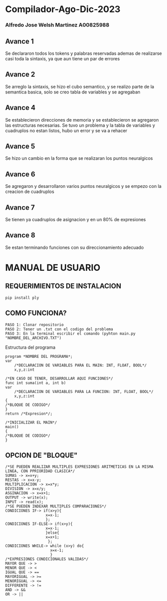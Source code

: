 # Compilador-Ago-Dic-2023
### Alfredo Jose Welsh Martinez A00825988
## Avance 1
Se declararon todos los tokens y palabras reservadas ademas de realizarse casi toda la sintaxis, ya que aun tiene un par de errores

## Avance 2
Se arreglo la sintaxis, se hizo el cubo semantico, y se realizo parte de la semantica basica, solo se creo tabla de variables y se agregaban

## Avance 4
Se establecieron direcciones de memoria y se establecieron se agregaron las estructuras necesarias. Se tuvo un problema y la tabla de variables y cuadruplos no estan listos, hubo un error y se va a rehacer

## Avance 5
Se hizo un cambio en la forma que se realizaran los puntos neuralgicos

## Avance 6
Se agregaron y desarrollaron varios puntos neuralgicos y se empezo con la creacion de cuadruplos

## Avance 7
Se tienen ya cuadruplos de asignacion y en un 80% de expresiones

## Avance 8
Se estan terminando funciones con su direccionamiento adecuado


# MANUAL DE USUARIO

## REQUERIMIENTOS DE INSTALACION
```
pip install ply
```

## COMO FUNCIONA?
```
PASO 1: Clonar repositorio
PASO 2: Tener un .txt con el codigo del problema
PASO 3: En la terminal escribir el comando (pyhton main.py "NOMBRE_DEL_ARCHIVO.TXT")
```


Estructura del programa
```
program *NOMBRE DEL PROGRAMA*;
var
    /*DECLARACION DE VARIABLES PARA EL MAIN: INT, FLOAT, BOOL*/
    x,y,z:int

/*EN CASO DE TENER, DESARROLLAR AQUI FUNCIONES*/
func int suma(int a, int b)
var
    /*DECLARACION DE VARIABLES PARA LA FUNCION: INT, FLOAT, BOOL*/
    x,y,z:int
{
/*BLOQUE DE CODIGO*/
}
return /*Expresion*/;

/*INICIALIZAR EL MAIN*/
main()
{
/*BLOQUE DE CODIGO*/
}
```


## OPCION DE "BLOQUE"
```
/*SE PUEDEN REALIZAR MULTIPLES EXPRESIONES ARITMETICAS EN LA MISMA LINEA, CON PPRIORIDAD CLASICA*/
SUMAS -> x=x+y;
RESTAS -> x=x-y;
MULTIPLICACION -> x=x*y;
DIVISION -> x=x/y;
ASGINACION -> x=x+1;
OUTPUT -> write(x);
INPUT -> read(x);
/*SE PUEDEN INDEXAR MULTIPLES COMPARACIONES*/
CONDICIONES IF-> if(x>y){
                  x=x-1;   
                  };
CONDICIONES IF-ELSE-> if(x>y){
                  x=x-1;   
                  }else{
                  x=x+1;
                   };
CONDICIONES WHILE-> while (x>y) do{
                    x=x-1;
                    }
/*EXPRESIONES CONDICIONALES VALIDAS*/
MAYOR QUE -> >
MENOR QUE -> <
IGUAL QUE -> ==
MAYORIGUAL -> >=
MENORIGUAL -> <=
DIFFERENTE -> !=
AND -> &&
OR -> ||
```
